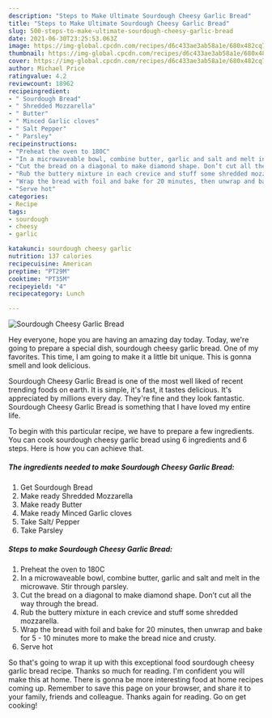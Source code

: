 ```yaml
---
description: "Steps to Make Ultimate Sourdough Cheesy Garlic Bread"
title: "Steps to Make Ultimate Sourdough Cheesy Garlic Bread"
slug: 500-steps-to-make-ultimate-sourdough-cheesy-garlic-bread
date: 2021-06-30T23:25:53.063Z
image: https://img-global.cpcdn.com/recipes/d6c433ae3ab58a1e/680x482cq70/sourdough-cheesy-garlic-bread-recipe-main-photo.jpg
thumbnail: https://img-global.cpcdn.com/recipes/d6c433ae3ab58a1e/680x482cq70/sourdough-cheesy-garlic-bread-recipe-main-photo.jpg
cover: https://img-global.cpcdn.com/recipes/d6c433ae3ab58a1e/680x482cq70/sourdough-cheesy-garlic-bread-recipe-main-photo.jpg
author: Michael Price
ratingvalue: 4.2
reviewcount: 18962
recipeingredient:
- " Sourdough Bread"
- " Shredded Mozzarella"
- " Butter"
- " Minced Garlic cloves"
- " Salt Pepper"
- " Parsley"
recipeinstructions:
- "Preheat the oven to 180C"
- "In a microwaveable bowl, combine butter, garlic and salt and melt in the microwave. Stir through parsley."
- "Cut the bread on a diagonal to make diamond shape. Don’t cut all the way through the bread."
- "Rub the buttery mixture in each crevice and stuff some shredded mozzarella."
- "Wrap the bread with foil and bake for 20 minutes, then unwrap and bake for 5 - 10 minutes more to make the bread nice and crusty."
- "Serve hot"
categories:
- Recipe
tags:
- sourdough
- cheesy
- garlic

katakunci: sourdough cheesy garlic 
nutrition: 137 calories
recipecuisine: American
preptime: "PT29M"
cooktime: "PT35M"
recipeyield: "4"
recipecategory: Lunch

---
```



![Sourdough Cheesy Garlic Bread](https://img-global.cpcdn.com/recipes/d6c433ae3ab58a1e/680x482cq70/sourdough-cheesy-garlic-bread-recipe-main-photo.jpg)

Hey everyone, hope you are having an amazing day today. Today, we're going to prepare a special dish, sourdough cheesy garlic bread. One of my favorites. This time, I am going to make it a little bit unique. This is gonna smell and look delicious.



Sourdough Cheesy Garlic Bread is one of the most well liked of recent trending foods on earth. It is simple, it's fast, it tastes delicious. It's appreciated by millions every day. They're fine and they look fantastic. Sourdough Cheesy Garlic Bread is something that I have loved my entire life.


To begin with this particular recipe, we have to prepare a few ingredients. You can cook sourdough cheesy garlic bread using 6 ingredients and 6 steps. Here is how you can achieve that.

<!--inarticleads1-->

##### The ingredients needed to make Sourdough Cheesy Garlic Bread:

1. Get  Sourdough Bread
1. Make ready  Shredded Mozzarella
1. Make ready  Butter
1. Make ready  Minced Garlic cloves
1. Take  Salt/ Pepper
1. Take  Parsley




<!--inarticleads2-->

##### Steps to make Sourdough Cheesy Garlic Bread:

1. Preheat the oven to 180C
1. In a microwaveable bowl, combine butter, garlic and salt and melt in the microwave. Stir through parsley.
1. Cut the bread on a diagonal to make diamond shape. Don’t cut all the way through the bread.
1. Rub the buttery mixture in each crevice and stuff some shredded mozzarella.
1. Wrap the bread with foil and bake for 20 minutes, then unwrap and bake for 5 - 10 minutes more to make the bread nice and crusty.
1. Serve hot




So that's going to wrap it up with this exceptional food sourdough cheesy garlic bread recipe. Thanks so much for reading. I'm confident you will make this at home. There is gonna be more interesting food at home recipes coming up. Remember to save this page on your browser, and share it to your family, friends and colleague. Thanks again for reading. Go on get cooking!
